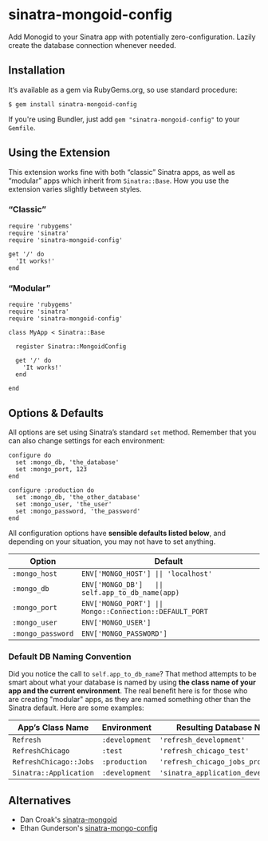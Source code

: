 sinatra-mongoid-config
======================

Add Monogid to your Sinatra app with potentially zero-configuration. Lazily create the database connection whenever needed.

Installation
------------

It&lsquo;s available as a gem via RubyGems.org, so use standard procedure:

    $ gem install sinatra-mongoid-config
  
If you're using Bundler, just add `gem "sinatra-mongoid-config"` to your `Gemfile`.

Using the Extension
-------------------

This extension works fine with both &ldquo;classic&rdquo; Sinatra apps, as well as &ldquo;modular&rdquo; apps which inherit from `Sinatra::Base`. How you use the extension varies slightly between styles.

### &ldquo;Classic&rdquo;

    require 'rubygems'
    require 'sinatra'
    require 'sinatra-mongoid-config'
    
    get '/' do
      'It works!'
    end

### &ldquo;Modular&rdquo;

    require 'rubygems'
    require 'sinatra'
    require 'sinatra-mongoid-config'
    
    class MyApp < Sinatra::Base
    
      register Sinatra::MongoidConfig
    
      get '/' do
        'It works!'
      end
    
    end
    
Options & Defaults
------------------

All options are set using Sinatra&rsquo;s standard `set` method. Remember that you can also change settings for each environment:

    configure do
      set :mongo_db, 'the_database'
      set :mongo_port, 123
    end

    configure :production do
      set :mongo_db, 'the_other_database'
      set :mongo_user, 'the_user'
      set :mongo_password, 'the_password'
    end
    
All configuration options have **sensible defaults listed below**, and depending on your situation, you may not have to set anything. 

<table>
  <thead>
    <tr>
      <th>Option</th>
      <th>Default</th>
    </tr>
  </thead>
  <tbody>
    <tr>
      <td><code>:mongo_host</code></td>
      <td><code>ENV['MONGO_HOST'] || 'localhost'</code></td>
    </tr>
    <tr>
      <td><code>:mongo_db</code></td>
      <td><code>ENV['MONGO_DB']   || self.app_to_db_name(app)</code></td>
    </tr>
    <tr>
      <td><code>:mongo_port</code></td>
      <td><code>ENV['MONGO_PORT'] || Mongo::Connection::DEFAULT_PORT</code></td>
    </tr>
    <tr>
      <td><code>:mongo_user</code></td>
      <td><code>ENV['MONGO_USER']</code></td>
    </tr>
    <tr>
      <td><code>:mongo_password</code></td>
      <td><code>ENV['MONGO_PASSWORD']</code></td>
    </tr>
  </tbody>
</table>

### Default DB Naming Convention

Did you notice the call to `self.app_to_db_name`? That method attempts to be smart about what your database is named by using **the class name of your app and the current environment**. The real benefit here is for those who are creating "modular" apps, as they are named something other than the Sinatra default. Here are some examples:

<table>
  <thead>
    <tr>
      <th>App&rsquo;s Class Name</th>
      <th>Environment</th>
      <th>Resulting Database Name</th>
    </tr>
  </thead>
  <tbody>
    <tr>
      <td><code>Refresh</code></td>
      <td><code>:development</code></td>
      <td><code>'refresh_development'</code></td>
    </tr>
    <tr>
      <td><code>RefreshChicago</code></td>
      <td><code>:test</code></td>
      <td><code>'refresh_chicago_test'</code></td>
    </tr>
    <tr>
      <td><code>RefreshChicago::Jobs</code></td>
      <td><code>:production</code></td>
      <td><code>'refresh_chicago_jobs_production'</code></td>
    </tr>
    <tr>
      <td><code>Sinatra::Application</code></td>
      <td><code>:development</code></td>
      <td><code>'sinatra_application_development'</code></td>
    </tr>
  </tbody>
</table>

Alternatives
------------

* Dan Croak's [sinatra-mongoid](http://github.com/dancroak/sinatra-mongoid)
* Ethan Gunderson's [sinatra-mongo-config](http://github.com/ethangunderson/sinatra-mongo-config)



